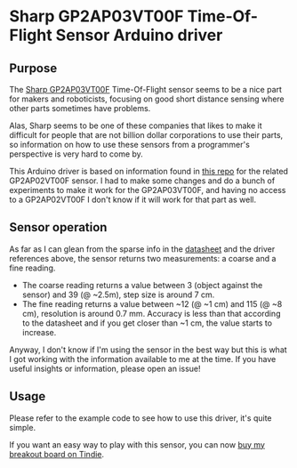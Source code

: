 # Sharp GP2AP03VT00F Time-Of-Flight Sensor Arduino driver

## Purpose

The [Sharp GP2AP03VT00F](https://global.sharp/products/device/lineup/selection/opto/haca/diagram3.html)
Time-Of-Flight sensor seems to be a nice part for
makers and roboticists, focusing on good short distance sensing where other
parts sometimes have problems.

Alas, Sharp seems to be one of these companies that likes to make it
difficult for people that are not billion dollar corporations to use their
parts, so information on how to use these sensors from a programmer's
perspective is very hard to come by.

This Arduino driver is based on information found in
[this repo](https://github.com/sharpsensoruser/sharp-sensor-demos/tree/master)
for the related GP2AP02VT00F sensor.  I had to make some changes and do
a bunch of experiments to make it work for the GP2AP03VT00F, and having no
access to a GP2AP02VT00F I don't know if it will work for that part as well.

## Sensor operation

As far as I can glean from the sparse info in the
[datasheet](https://www.socle-tech.com/doc/IC%20Channel%20Product/SHARP_GP2AP03VT00F_Specification.pdf)
and the driver references above, the sensor returns two measurements:
a coarse and a fine reading.
* The coarse reading returns a value between 3 (object against the sensor)
and 39 (@ ~2.5m), step size is around 7 cm.
* The fine reading returns a value between ~12 (@ ~1 cm) and 115 (@ ~8 cm),
resolution is around 0.7 mm.  Accuracy is less than that according to the
datasheet and if you get closer than ~1 cm, the value starts to increase.

Anyway, I don't know if I'm using the sensor in the best way but this is
what I got working with the information available to me at the time.  If
you have useful insights or information, please open an issue!

## Usage

Please refer to the example code to see how to use this driver, it's
quite simple.

If you want an easy way to play with this sensor, you can now
[buy my breakout board on Tindie](https://www.tindie.com/products/silicognition/sharp-gp2ap03vt00f-time-of-flight-breakout/).

